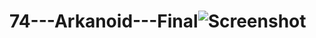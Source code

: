 # 74---Arkanoid---Final![Screenshot](https://user-images.githubusercontent.com/83606701/197607231-99335f9e-e8b1-4ddf-8f44-870232e8a425.PNG)
